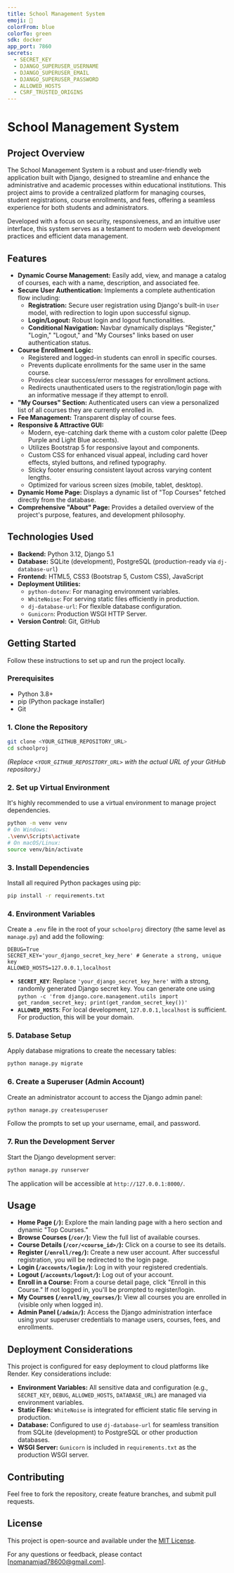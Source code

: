 ```yaml
---
title: School Management System
emoji: 🏫
colorFrom: blue
colorTo: green
sdk: docker
app_port: 7860
secrets:
  - SECRET_KEY
  - DJANGO_SUPERUSER_USERNAME
  - DJANGO_SUPERUSER_EMAIL
  - DJANGO_SUPERUSER_PASSWORD
  - ALLOWED_HOSTS
  - CSRF_TRUSTED_ORIGINS
---
```

# School Management System

## Project Overview

The School Management System is a robust and user-friendly web application built with Django, designed to streamline and enhance the administrative and academic processes within educational institutions. This project aims to provide a centralized platform for managing courses, student registrations, course enrollments, and fees, offering a seamless experience for both students and administrators.

Developed with a focus on security, responsiveness, and an intuitive user interface, this system serves as a testament to modern web development practices and efficient data management.

## Features

* **Dynamic Course Management:** Easily add, view, and manage a catalog of courses, each with a name, description, and associated fee.
* **Secure User Authentication:** Implements a complete authentication flow including:
  * **Registration:** Secure user registration using Django's built-in `User` model, with redirection to login upon successful signup.
  * **Login/Logout:** Robust login and logout functionalities.
  * **Conditional Navigation:** Navbar dynamically displays "Register," "Login," "Logout," and "My Courses" links based on user authentication status.
* **Course Enrollment Logic:**
  * Registered and logged-in students can enroll in specific courses.
  * Prevents duplicate enrollments for the same user in the same course.
  * Provides clear success/error messages for enrollment actions.
  * Redirects unauthenticated users to the registration/login page with an informative message if they attempt to enroll.
* **"My Courses" Section:** Authenticated users can view a personalized list of all courses they are currently enrolled in.
* **Fee Management:** Transparent display of course fees.
* **Responsive & Attractive GUI:**
  * Modern, eye-catching dark theme with a custom color palette (Deep Purple and Light Blue accents).
  * Utilizes Bootstrap 5 for responsive layout and components.
  * Custom CSS for enhanced visual appeal, including card hover effects, styled buttons, and refined typography.
  * Sticky footer ensuring consistent layout across varying content lengths.
  * Optimized for various screen sizes (mobile, tablet, desktop).
* **Dynamic Home Page:** Displays a dynamic list of "Top Courses" fetched directly from the database.
* **Comprehensive "About" Page:** Provides a detailed overview of the project's purpose, features, and development philosophy.

## Technologies Used

* **Backend:** Python 3.12, Django 5.1
* **Database:** SQLite (development), PostgreSQL (production-ready via `dj-database-url`)
* **Frontend:** HTML5, CSS3 (Bootstrap 5, Custom CSS), JavaScript
* **Deployment Utilities:**
  * `python-dotenv`: For managing environment variables.
  * `WhiteNoise`: For serving static files efficiently in production.
  * `dj-database-url`: For flexible database configuration.
  * `Gunicorn`: Production WSGI HTTP Server.
* **Version Control:** Git, GitHub

## Getting Started

Follow these instructions to set up and run the project locally.

### Prerequisites

* Python 3.8+
* pip (Python package installer)
* Git

### 1. Clone the Repository

```bash
git clone <YOUR_GITHUB_REPOSITORY_URL>
cd schoolproj
```

*(Replace `<YOUR_GITHUB_REPOSITORY_URL>` with the actual URL of your GitHub repository.)*

### 2. Set up Virtual Environment

It's highly recommended to use a virtual environment to manage project dependencies.

```bash
python -m venv venv
# On Windows:
.\venv\Scripts\activate
# On macOS/Linux:
source venv/bin/activate
```

### 3. Install Dependencies

Install all required Python packages using pip:

```bash
pip install -r requirements.txt
```

### 4. Environment Variables

Create a `.env` file in the root of your `schoolproj` directory (the same level as `manage.py`) and add the following:

```
DEBUG=True
SECRET_KEY='your_django_secret_key_here' # Generate a strong, unique key
ALLOWED_HOSTS=127.0.0.1,localhost
```

* **`SECRET_KEY`**: Replace `'your_django_secret_key_here'` with a strong, randomly generated Django secret key. You can generate one using `python -c 'from django.core.management.utils import get_random_secret_key; print(get_random_secret_key())'`
* **`ALLOWED_HOSTS`**: For local development, `127.0.0.1,localhost` is sufficient. For production, this will be your domain.

### 5. Database Setup

Apply database migrations to create the necessary tables:

```bash
python manage.py migrate
```

### 6. Create a Superuser (Admin Account)

Create an administrator account to access the Django admin panel:

```bash
python manage.py createsuperuser
```

Follow the prompts to set up your username, email, and password.

### 7. Run the Development Server

Start the Django development server:

```bash
python manage.py runserver
```

The application will be accessible at `http://127.0.0.1:8000/`.

## Usage

* **Home Page (`/`):** Explore the main landing page with a hero section and dynamic "Top Courses."
* **Browse Courses (`/cor/`):** View the full list of available courses.
* **Course Details (`/cor/<course_id>/`):** Click on a course to see its details.
* **Register (`/enroll/reg/`):** Create a new user account. After successful registration, you will be redirected to the login page.
* **Login (`/accounts/login/`):** Log in with your registered credentials.
* **Logout (`/accounts/logout/`):** Log out of your account.
* **Enroll in a Course:** From a course detail page, click "Enroll in this Course." If not logged in, you'll be prompted to register/login.
* **My Courses (`/enroll/my_courses/`):** View all courses you are enrolled in (visible only when logged in).
* **Admin Panel (`/admin/`):** Access the Django administration interface using your superuser credentials to manage users, courses, fees, and enrollments.

## Deployment Considerations

This project is configured for easy deployment to cloud platforms like Render. Key considerations include:

* **Environment Variables:** All sensitive data and configuration (e.g., `SECRET_KEY`, `DEBUG`, `ALLOWED_HOSTS`, `DATABASE_URL`) are managed via environment variables.
* **Static Files:** `WhiteNoise` is integrated for efficient static file serving in production.
* **Database:** Configured to use `dj-database-url` for seamless transition from SQLite (development) to PostgreSQL or other production databases.
* **WSGI Server:** `Gunicorn` is included in `requirements.txt` as the production WSGI server.

## Contributing

Feel free to fork the repository, create feature branches, and submit pull requests.

## License

This project is open-source and available under the [MIT License](LICENSE).

For any questions or feedback, please contact [nomanamjad78600@gmail.com].

